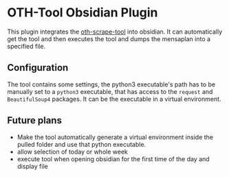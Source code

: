 # OTH-Tool Obsidian Plugin
This plugin integrates the [oth-scrape-tool](https://github.com/Acoiny/oth-scrape-tool)
into obsidian. It can automatically get the tool and then executes
the tool and dumps the mensaplan into a specified file.

## Configuration
The tool contains some settings, the python3 executable's path has to be
manually set to a `python3` executable, that has access to the
`request` and `BeautifulSoup4` packages. It can be the executable
in a virtual environment.

## Future plans
- Make the tool automatically generate a virtual environment inside the pulled folder and use that python executable.
- allow selection of today or whole week
- execute tool when opening obsidian for the first time of the day and display file
